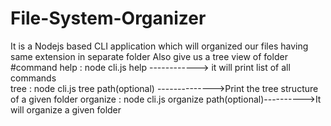 # File-System-Organizer
It is a Nodejs based CLI application which will organized our files having same extension in separate folder Also give us a  tree view of folder 
#command
help : node cli.js help  ------------>   it will print list of all commands  
tree : node cli.js tree path(optional)  -------------->Print the tree structure of a given folder 
organize : node cli.js organize path(optional)---------->It will organize a given folder  
